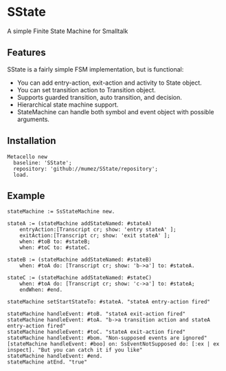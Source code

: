 # SState
A simple Finite State Machine for Smalltalk

## Features

SState is a fairly simple FSM implementation, but is functional:

- You can add entry-action, exit-action and activity to State object.
- You can set transition action to Transition object.
- Supports guarded transition, auto transition, and decision.
- Hierarchical state machine support.
- StateMachine can handle both symbol and event object with possible arguments.

## Installation

```smalltalk
Metacello new
  baseline: 'SState';
  repository: 'github://mumez/SState/repository';
  load.
```

## Example

```smalltalk
stateMachine := SsStateMachine new.

stateA := (stateMachine addStateNamed: #stateA)
    entryAction:[Transcript cr; show: 'entry stateA' ];
    exitAction:[Transcript cr; show: 'exit stateA' ];
    when: #toB to: #stateB;
    when: #toC to: #stateC.

stateB := (stateMachine addStateNamed: #stateB)
    when: #toA do: [Transcript cr; show: 'b->a'] to: #stateA.

stateC := (stateMachine addStateNamed: #stateC)
    when: #toA do: [Transcript cr; show: 'c->a'] to: #stateA;
    endWhen: #end.

stateMachine setStartStateTo: #stateA. "stateA entry-action fired"

stateMachine handleEvent: #toB. "stateA exit-action fired"
stateMachine handleEvent: #toA. "b->a transition action and stateA entry-action fired"
stateMachine handleEvent: #toC. "stateA exit-action fired"
stateMachine handleEvent: #bom. "Non-supposed events are ignored"
[stateMachine handleEvent: #boo] on: SsEventNotSupposed do: [:ex | ex inspect]. "But you can catch it if you like"
stateMachine handleEvent: #end.
stateMachine atEnd. "true"
```